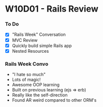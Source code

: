 # W10D01 - Rails Review

### To Do
- [x] "Rails Week" Conversation
- [x] MVC Review
- [x] Quickly build simple Rails app
- [x] Nested Resources

### Rails Week Convo
* "I hate so much"
* Lots of magic!
* Awesome OOP learning
* Built on previous learning (ejs => erb)
* Really like the self-direction
* Found AR weird compared to other ORM's













